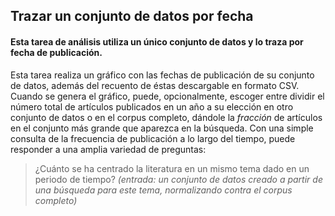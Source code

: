 ## Trazar un conjunto de datos por fecha

#### Esta tarea de análisis utiliza un único conjunto de datos y lo traza por fecha de publicación.

Esta tarea realiza un gráfico con las fechas de publicación de su conjunto de datos, además del recuento de éstas descargable en formato CSV. Cuando se genera el gráfico, puede, opcionalmente, escoger entre dividir el número total de artículos publicados en un año a su elección en otro conjunto de datos o en el corpus completo, dándole la *fracción* de artículos en el conjunto más grande que aparezca en la búsqueda. Con una simple consulta de la frecuencia de publicación a lo largo del tiempo, puede responder a una amplia variedad de preguntas:

> ¿Cuánto se ha centrado la literatura en un mismo tema dado en un periodo de tiempo? *(entrada: un conjunto de datos creado a partir de una búsqueda para este tema, normalizando contra el corpus completo)*
